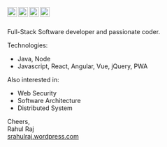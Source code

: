 <a href="https://linkedin.com/in/srahulraj">
  <img align="left" alt="Rahul Raj - LinkedIn" width="22px" src="https://cdn.jsdelivr.net/npm/simple-icons@v3/icons/linkedin.svg"/>
</a>
<a href="https://instagram.com/rahulraj_sonu">
  <img align="left" alt="Rahul Raj - Instagram" width="22px" src="https://cdn.jsdelivr.net/npm/simple-icons@v3/icons/instagram.svg"/>
</a>
<a href="https://twitter.com/rahulraj_sonu">
  <img align="left" alt="Rahul Raj - Twitter" width="22px" src="https://cdn.jsdelivr.net/npm/simple-icons@v3/icons/twitter.svg"/>
</a>
<a href="https://facebook.com/rahulrajgpj">
  <img align="left" alt="Rahul Raj - Facebook" width="22px" src="https://cdn.jsdelivr.net/npm/simple-icons@v3/icons/facebook.svg"/>
</a>
<br />
<br />

Full-Stack Software developer and passionate coder.

Technologies:
- Java, Node
- Javascript, React, Angular, Vue, jQuery, PWA

Also interested in:
- Web Security
- Software Architecture
- Distributed System

Cheers,  
Rahul Raj  
[srahulraj.wordpress.com](https://srahulraj.wordpress.com/)
